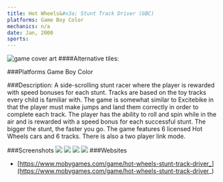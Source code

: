 ```yaml
---
title: Hot Wheels&#x3a; Stunt Track Driver (GBC)
platforms: Game Boy Color
mechanics: n/a
date: Jan, 2000  
sports: 
---
```

![game cover art](https://www.mobygames.com/images/shots/s/122119-hot-wheels-stunt-track-driver-game-boy-color-screenshot-title.jpg "Logo")
####Alternative tiles:

###Platforms
Game Boy Color

###Description: 
A side-scrolling stunt racer where the player is rewarded with speed bonuses for each stunt. Tracks are based on the toy tracks every child is familiar with. The game is somewhat similar to Excitebike in that the player must make jumps and land them correctly in order to complete each track. The player has the ability to roll and spin while in the air and is rewarded with a speed bonus for each successful stunt. The bigger the stunt, the faster you go. The game features 6 licensed Hot Wheels cars and 6 tracks. There is also a two player link mode.


###Screenshots
<a target="_blank" href="https://www.mobygames.com/images/shots/s/122121-hot-wheels-stunt-track-driver-game-boy-color-screenshot-the.jpg"><img src="https://www.mobygames.com/images/shots/s/122121-hot-wheels-stunt-track-driver-game-boy-color-screenshot-the.jpg"/></a>
<a target="_blank" href="https://www.mobygames.com/images/shots/s/122123-hot-wheels-stunt-track-driver-game-boy-color-screenshot-if.jpg"><img src="https://www.mobygames.com/images/shots/s/122123-hot-wheels-stunt-track-driver-game-boy-color-screenshot-if.jpg"/></a>
<a target="_blank" href="https://www.mobygames.com/images/shots/s/122120-hot-wheels-stunt-track-driver-game-boy-color-screenshot-main.jpg"><img src="https://www.mobygames.com/images/shots/s/122120-hot-wheels-stunt-track-driver-game-boy-color-screenshot-main.jpg"/></a>
<a target="_blank" href="https://www.mobygames.com/images/shots/s/122118-hot-wheels-stunt-track-driver-game-boy-color-screenshot-selecting.jpg"><img src="https://www.mobygames.com/images/shots/s/122118-hot-wheels-stunt-track-driver-game-boy-color-screenshot-selecting.jpg"/></a>
###Websites
* [https://www.mobygames.com/game/hot-wheels-stunt-track-driver_](https://www.mobygames.com/game/hot-wheels-stunt-track-driver_)